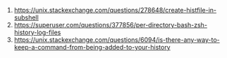 1. https://unix.stackexchange.com/questions/278648/create-histfile-in-subshell
1. https://superuser.com/questions/377856/per-directory-bash-zsh-history-log-files
1. https://unix.stackexchange.com/questions/6094/is-there-any-way-to-keep-a-command-from-being-added-to-your-history